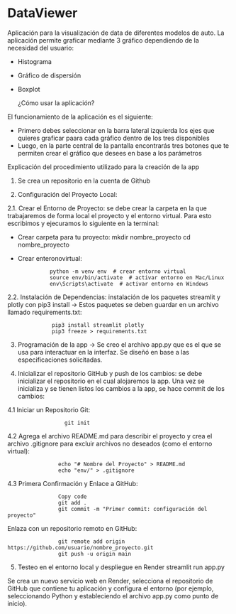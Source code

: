 # DataViewer

Aplicación para la visualización de data de diferentes modelos de auto. La aplicación permite graficar mediante 3 gráfico dependiendo de la necesidad del usuario:

- Histograma
- Gráfico de dispersión
- Boxplot

  ¿Cómo usar la aplicación?
  
El funcionamiento de la aplicación es el siguiente: 

- Primero debes seleccionar en la barra lateral izquierda los ejes que quieres graficar paara cada gráfico dentro de los tres disponibles
- Luego, en la parte central de la pantalla encontrarás tres botones que te permiten crear el gráfico que desees en base a los parámetros


Explicación del procedimiento utilizado para la creación de la app

1. Se crea un repositorio en la cuenta de Github
   
2. Configuración del Proyecto Local:

  2.1. Crear el Entorno de Proyecto: se debe crear la carpeta en la que trabajaremos de forma local el proyecto y el entorno virtual. Para esto escribimos y ejecuramos lo siguiente en la terminal:
  
  - Crear carpeta para tu proyecto: 
      mkdir nombre_proyecto
      cd nombre_proyecto
    
  - Crear enteronovirtual:
    
                  python -m venv env  # crear entorno virtual
                  source env/bin/activate  # activar entorno en Mac/Linux
                  env\Scripts\activate  # activar entorno en Windows
    
  2.2. Instalación de Dependencias: instalación de los paquetes streamlit y plotly con pip3 install -> Estos paquetes se deben guardar en un archivo llamado requirements.txt:

                  pip3 install streamlit plotly
                  pip3 freeze > requirements.txt

3. Programación de la app -> Se creo el archivo app.py que es el que se usa para interactuar en la interfaz. Se diseñó en base a las especificaciones solicitadas.
   
4. Inicializar el repositorio GitHub y push de los cambios: se debe inicializar el repositorio en el cual alojaremos la app. Una vez se inicializa y se tienen listos los cambios a la app, se hace commit de los cambios: 

  4.1  Iniciar un Repositorio Git:
  
                      git init
                      
  4.2 Agrega el archivo README.md para describir el proyecto y crea el archivo .gitignore para excluir archivos no deseados (como el entorno virtual):
  
                    echo "# Nombre del Proyecto" > README.md
                    echo "env/" > .gitignore
  4.3 Primera Confirmación y Enlace a GitHub:
  

                    Copy code
                    git add .
                    git commit -m "Primer commit: configuración del proyecto"
  Enlaza con un repositorio remoto en GitHub:

                    git remote add origin https://github.com/usuario/nombre_proyecto.git
                    git push -u origin main
5. Testeo en el entorno local y despliegue en Render
                    streamlit run app.py
   
  Se crea un nuevo servicio web en Render, selecciona el repositorio de GitHub que contiene tu aplicación y configura el entorno (por ejemplo, seleccionando Python y estableciendo el archivo app.py como   punto de inicio).


